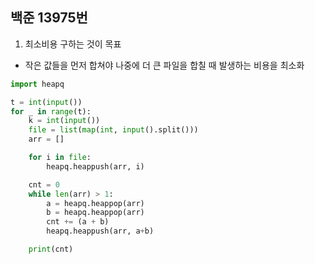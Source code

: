 ## 백준 13975번

1. 최소비용 구하는 것이 목표

- 작은 값들을 먼저 합쳐야 나중에 더 큰 파일을 합칠 때 발생하는 비용을 최소화

```python
import heapq

t = int(input())
for _ in range(t):
    k = int(input())
    file = list(map(int, input().split()))
    arr = []

    for i in file:
        heapq.heappush(arr, i)

    cnt = 0
    while len(arr) > 1:
        a = heapq.heappop(arr)
        b = heapq.heappop(arr)
        cnt += (a + b)
        heapq.heappush(arr, a+b)

    print(cnt)
```
